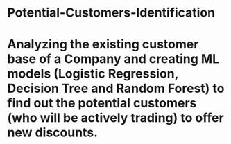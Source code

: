 # Potential-Customers-Identification
# Analyzing the existing customer base of a Company and creating ML models (Logistic Regression, Decision Tree and Random Forest) to find out the potential customers (who will be actively trading) to offer new discounts.
